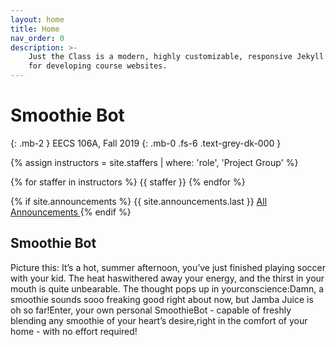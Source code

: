```yaml
---
layout: home
title: Home
nav_order: 0
description: >-
    Just the Class is a modern, highly customizable, responsive Jekyll theme
    for developing course websites.
---
```


# Smoothie Bot
{: .mb-2 }
EECS 106A, Fall 2019 
{: .mb-0 .fs-6 .text-grey-dk-000 }

{% assign instructors = site.staffers | where: 'role', 'Project Group' %}
<div class="role">
  {% for staffer in instructors %}
  {{ staffer }}
  {% endfor %}
</div>

{% if site.announcements %}
{{ site.announcements.last }}
<a href="{{ site.baseurl }}/announcements" class="btn btn-outline fs-3">
  All Announcements
</a>
{% endif %}

## Smoothie Bot

Picture this: It’s a hot, summer afternoon, you’ve just finished playing soccer with your kid. The heat haswithered away your energy, and the thirst in your mouth is quite unbearable. The thought pops up in yourconscience:Damn, a smoothie sounds sooo freaking good right about now, but Jamba Juice is oh so far!Enter, your own personal SmoothieBot - capable of freshly blending any smoothie of your heart’s desire,right in the comfort of your home - with no effort required!
